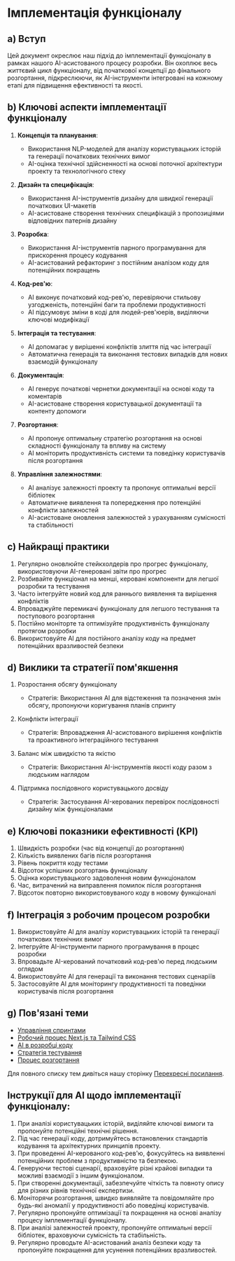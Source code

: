# Імплементація функціоналу

## a) Вступ

Цей документ окреслює наш підхід до імплементації функціоналу в рамках нашого AI-асистованого процесу розробки. Він охоплює весь життєвий цикл функціоналу, від початкової концепції до фінального розгортання, підкреслюючи, як AI-інструменти інтегровані на кожному етапі для підвищення ефективності та якості.

## b) Ключові аспекти імплементації функціоналу

1. **Концепція та планування**:
   - Використання NLP-моделей для аналізу користувацьких історій та генерації початкових технічних вимог
   - AI-оцінка технічної здійсненності на основі поточної архітектури проекту та технологічного стеку

2. **Дизайн та специфікація**:
   - Використання AI-інструментів дизайну для швидкої генерації початкових UI-макетів
   - AI-асистоване створення технічних специфікацій з пропозиціями відповідних патернів дизайну

3. **Розробка**:
   - Використання AI-інструментів парного програмування для прискорення процесу кодування
   - AI-асистований рефакторинг з постійним аналізом коду для потенційних покращень

4. **Код-рев'ю**:
   - AI виконує початковий код-рев'ю, перевіряючи стильову узгодженість, потенційні баги та проблеми продуктивності
   - AI підсумовує зміни в коді для людей-рев'юерів, виділяючи ключові модифікації

5. **Інтеграція та тестування**:
   - AI допомагає у вирішенні конфліктів злиття під час інтеграції
   - Автоматична генерація та виконання тестових випадків для нових взаємодій функціоналу

6. **Документація**:
   - AI генерує початкові чернетки документації на основі коду та коментарів
   - AI-асистоване створення користувацької документації та контенту допомоги

7. **Розгортання**:
   - AI пропонує оптимальну стратегію розгортання на основі складності функціоналу та впливу на систему
   - AI моніторить продуктивність системи та поведінку користувачів після розгортання
8. **Управління залежностями**:
     - AI аналізує залежності проекту та пропонує оптимальні версії бібліотек
     - Автоматичне виявлення та попередження про потенційні конфлікти залежностей
     - AI-асистоване оновлення залежностей з урахуванням сумісності та стабільності

## c) Найкращі практики

1. Регулярно оновлюйте стейкхолдерів про прогрес функціоналу, використовуючи AI-генеровані звіти про прогрес
2. Розбивайте функціонал на менші, керовані компоненти для легшої розробки та тестування
3. Часто інтегруйте новий код для раннього виявлення та вирішення конфліктів
4. Впроваджуйте перемикачі функціоналу для легшого тестування та поступового розгортання
5. Постійно моніторте та оптимізуйте продуктивність функціоналу протягом розробки
6. Використовуйте AI для постійного аналізу коду на предмет потенційних вразливостей безпеки

## d) Виклики та стратегії пом'якшення

1. Розростання обсягу функціоналу
   - Стратегія: Використання AI для відстеження та позначення змін обсягу, пропонуючи коригування планів спринту

2. Конфлікти інтеграції
   - Стратегія: Впровадження AI-асистованого вирішення конфліктів та проактивного інтеграційного тестування

3. Баланс між швидкістю та якістю
   - Стратегія: Використання AI-інструментів якості коду разом з людським наглядом

4. Підтримка послідовного користувацького досвіду
   - Стратегія: Застосування AI-керованих перевірок послідовності дизайну між функціоналами

## e) Ключові показники ефективності (KPI)

1. Швидкість розробки (час від концепції до розгортання)
2. Кількість виявлених багів після розгортання
3. Рівень покриття коду тестами
4. Відсоток успішних розгортань функціоналу
5. Оцінка користувацького задоволення новим функціоналом
6. Час, витрачений на виправлення помилок після розгортання
7. Відсоток повторно використовуваного коду в новому функціоналі

## f) Інтеграція з робочим процесом розробки

1. Використовуйте AI для аналізу користувацьких історій та генерації початкових технічних вимог
2. Інтегруйте AI-інструменти парного програмування в процес розробки
3. Впровадьте AI-керований початковий код-рев'ю перед людським оглядом
4. Використовуйте AI для генерації та виконання тестових сценаріїв
5. Застосовуйте AI для моніторингу продуктивності та поведінки користувачів після розгортання

## g) Пов'язані теми

- [Управління спринтами](01_sprint_management.md)
- [Робочий процес Next.js та Tailwind CSS](03_nextjs_tailwind.md)
- [AI в розробці коду](../01_project_guidelines/03_ai_specific_guidelines.md#ai-in-code-development)
- [Стратегія тестування](../06_testing_strategy/00_intro.md)
- [Процес розгортання](../05_optimization_and_security/04_security_risk_management.md#deployment-security)

Для повного списку тем дивіться нашу сторінку [Перехресні посилання](../cross_references.md).

## Інструкції для AI щодо імплементації функціоналу:

1. При аналізі користувацьких історій, виділяйте ключові вимоги та пропонуйте потенційні технічні рішення.
2. Під час генерації коду, дотримуйтесь встановлених стандартів кодування та архітектурних принципів проекту.
3. При проведенні AI-керованого код-рев'ю, фокусуйтесь на виявленні потенційних проблем з продуктивністю та безпекою.
4. Генеруючи тестові сценарії, враховуйте різні крайові випадки та можливі взаємодії з іншим функціоналом.
5. При створенні документації, забезпечуйте чіткість та повноту опису для різних рівнів технічної експертизи.
6. Моніторячи розгортання, швидко виявляйте та повідомляйте про будь-які аномалії у продуктивності або поведінці користувачів.
7. Регулярно пропонуйте оптимізації та покращення на основі аналізу процесу імплементації функціоналу.
8. При аналізі залежностей проекту, пропонуйте оптимальні версії бібліотек, враховуючи сумісність та стабільність.
9. Регулярно проводьте AI-асистований аналіз безпеки коду та пропонуйте покращення для усунення потенційних вразливостей.